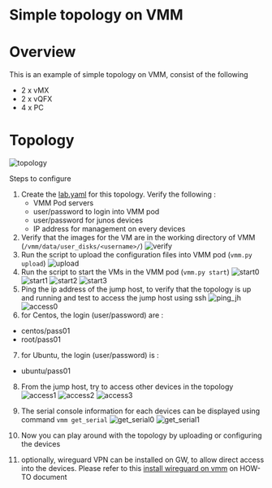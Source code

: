 # Simple topology on VMM
# Overview
This is an example of simple topology on VMM, consist of the following
- 2 x vMX
- 2 x vQFX
- 4 x PC 

# Topology
![topology](simple.png)

Steps to configure
1. Create the [lab.yaml](lab.yaml) for this topology. Verify the following :
    - VMM Pod servers
    - user/password to login into VMM pod
    - user/password for junos devices
    - IP address for management on every devices
2. Verify that the images for the VM are in the working directory of VMM (`/vmm/data/user_disks/<username>/`)
![verify](verifying_images.png)
3. Run the script to upload the configuration files into VMM pod (`vmm.py upload`)
![upload](vmm_upload.png)
4. Run the script to start the VMs in the VMM pod (`vmm.py start`)
![start0](vmm_start0.png)
![start1](vmm_start1.png)
![start2](vmm_start2.png)
![start3](vmm_start3.png)
5. Ping the ip address of the jump host, to verify that the topology is up and running and test to access the jump host using ssh
![ping_jh](vmm_ping_jh.png)
![access0](vmm_access0.png)
6. for Centos, the login (user/password) are :
- centos/pass01
- root/pass01
7. for Ubuntu, the login (user/password) is :
- ubuntu/pass01
8. From the jump host, try to access other devices in the topology
![access1](vmm_access1.png)
![access2](vmm_access2.png)
![access3](vmm_access3.png)
9. The serial console information for each devices can be displayed using command `vmm get_serial`
![get_serial0](vmm_get_serial0.png)
![get_serial1](vmm_get_serial1.png)

10. Now you can play around with the topology by uploading or configuring the devices
11. optionally, wireguard VPN can be installed on GW, to allow direct access into the devices. Please refer to this [install wireguard on vmm](https://github.com/m1r24n/running_on_vmm/tree/master/install_wg_on_vmm) on HOW-TO document
